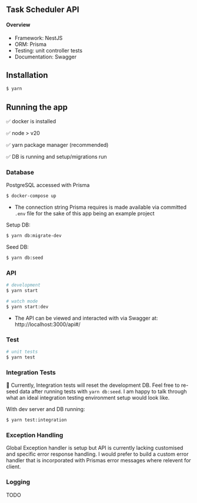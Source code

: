 ## Task Scheduler API

#### Overview

- Framework: NestJS
- ORM: Prisma
- Testing:  unit controller tests 
- Documentation: Swagger

## Installation

```bash
$ yarn
```

## Running the app

✅ docker is installed

✅ node > v20

✅ yarn package manager (recommended)

✅ DB is running and setup/migrations run


### Database
PostgreSQL accessed with Prisma
```bash
$ docker-compose up
```
- The connection string Prisma requires is made available via committed `.env` file for the sake of this app being an example project

Setup DB:

```bash
$ yarn db:migrate-dev
```

Seed DB:

```bash
$ yarn db:seed
```

### API

```bash
# development
$ yarn start

# watch mode
$ yarn start:dev
```
- The API can be viewed and interacted with via Swagger at: http://localhost:3000/api#/

### Test

```bash
# unit tests
$ yarn test
```
### Integration Tests
🚨 Currently, Integration tests will reset the development DB. Feel free to re-seed data after running tests with `yarn db:seed`. I am happy to talk through what an ideal integration testing environment setup would look like.

With dev server and DB running:
```bash
$ yarn test:integration

```

### Exception Handling

Global Exception handler is setup but API is currently lacking customised and specific error response handling. I would prefer to build a custom error handler that is incorporated with Prismas error messages where relevent for client.

### Logging

TODO
